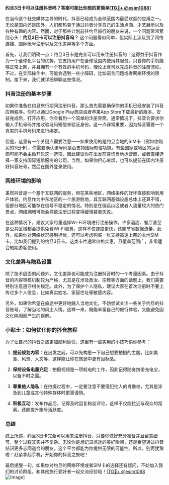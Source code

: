 **约旦3日卡可以注册抖音吗？答案可能比你想的更简单[[TG💪+ @esim1088](https://t.me/s/esim1088)]**

在当今这个社交媒体主导的时代，抖音已经成为全球范围内最受欢迎的应用之一。无论是国内还是国外，人们都热衷于通过抖音分享自己的生活点滴、才艺展示以及各种有趣的内容。然而，对于那些计划前往约旦旅行的朋友来说，一个问题常常萦绕心头：**约旦3日卡可以注册抖音吗？** 这个问题看似简单，但实际上涉及到了网络连接、国际账号注册以及文化差异等多个方面。

首先，让我们明确一点：约旦3日卡是完全可以用来注册抖音的！这得益于抖音作为一个全球化平台的优势，它支持用户在全球范围内使用其服务。只要你的手机能够正常上网，并且拥有一个有效的手机号码，理论上就可以完成抖音的注册流程。不过，在实际操作中，可能会遇到一些小障碍，比如语言问题或者网络环境的限制。接下来，我们就详细聊聊这些情况。

### 抖音注册的基本步骤

如果你准备在约旦旅行期间注册抖音，那么首先需要确保你的手机已经安装了抖音应用程序。你可以通过Google Play商店或者苹果App Store下载最新的版本。安装完成后，打开应用，你会看到一个简单的注册界面。通常情况下，抖音会要求你输入手机号码并接收验证码短信来验证身份。这一点非常重要，因为抖音需要一个真实的手机号码来进行绑定。

但是，这里有一个关键点需要注意——如果使用的是约旦当地的SIM卡（例如你购买的3日卡），你需要确认该号码是否支持国际短信功能。有些国家或地区的运营商可能不会主动开启这一选项，因此建议你在出发前咨询当地运营商，或者直接选择一家支持国际短信服务的公司。当然，如果你担心麻烦，也可以提前在国内注册好抖音账号，然后在国外登录使用。

### 网络环境的影响

虽然抖音是一个基于互联网的服务，但在某些地区，网络条件的好坏直接影响到用户体验。约旦作为中东地区的一个旅游胜地，其互联网基础设施总体上还算不错，但部分地区可能存在信号不稳定的情况。特别是在偏远山区或者人流量较大的热门景点，网络拥堵可能会导致注册过程变得缓慢甚至失败。

在这种情况下，建议大家尽量选择Wi-Fi环境进行注册操作。许多酒店、餐厅甚至是公共区域都会提供免费Wi-Fi服务，这样不仅速度更快，还能节省数据流量。此外，如果你对网络状况感到担忧，还可以考虑购买一张支持高速上网的本地SIM卡，比如我们提到的约旦3日卡。这类卡片通常价格实惠，且覆盖范围广，非常适合短期游客使用。

### 文化差异与隐私设置

除了技术层面的问题外，文化差异也可能成为注册抖音时的一个考量因素。由于抖音的内容审核机制较为严格，尤其是在涉及政治、宗教等方面的话题上，我们需要特别注意遵守相关规定。此外，为了保护个人隐私，建议大家在首次注册时不要上传过多个人信息，比如真实姓名、家庭住址等敏感内容。

另外，如果你希望在旅途中更好地融入当地文化，不妨尝试关注一些关于约旦的抖音账号，了解当地的风土人情。这样一来，既能丰富自己的旅行体验，又能避免因文化隔阂而产生的误解。

### 小贴士：如何优化你的抖音旅程

为了让自己的抖音之旅更加顺利愉快，这里有一些实用的小技巧供你参考：

1. **提前规划内容**：在出发之前，可以先构思一下自己想要拍摄的主题，比如美食、风景、人文等，这样能让你在旅途中更有目标感。
   
2. **保持设备电量充足**：拍摄视频是一项耗电的工作，因此记得随身携带充电宝，以备不时之需。

3. **尊重他人隐私**：在拍摄过程中，一定要注意不要侵犯他人的肖像权，尤其是涉及到儿童或其他特殊群体时更需谨慎。

4. **积极互动**：发布作品后，记得及时回复粉丝评论，这样不仅能拉近与观众的距离，还能提升账号活跃度。

### 总结

综上所述，约旦3日卡完全可以用来注册抖音，只要你做好充分准备并且留意细节，整个过程其实并不复杂。无论你是想记录旅途的美好瞬间，还是希望通过抖音结识更多志同道合的朋友，这个平台都能为你提供无限的可能性。所以，别再犹豫啦！赶紧拿起手机，开始你的抖音之旅吧！

最后提醒一句，如果你对约旦的网络环境或者SIM卡的选择还有疑问，不妨加入我们的讨论群组，和其他旅行爱好者一起交流经验哦！[[TG💪+ @esim1088](https://t.me/s/esim1088) ![Image](https://i.postimg.cc/4NQfJmqS/Snipaste-2025-05-13-00-14-12.png)]